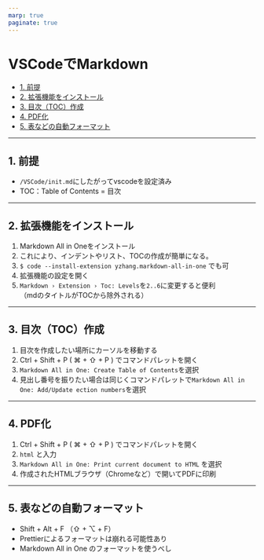 ```yaml
---
marp: true
paginate: true
---
```



# VSCodeでMarkdown
- [1. 前提](#1-前提)
- [2. 拡張機能をインストール](#2-拡張機能をインストール)
- [3. 目次（TOC）作成](#3-目次toc作成)
- [4. PDF化](#4-pdf化)
- [5. 表などの自動フォーマット](#5-表などの自動フォーマット)


---


## 1. 前提
- `/VSCode/init.md`にしたがってvscodeを設定済み
- TOC：Table of Contents = 目次


---


## 2. 拡張機能をインストール
1. Markdown All in Oneをインストール
2. これにより、インデントやリスト、TOCの作成が簡単になる。
3. `$ code --install-extension yzhang.markdown-all-in-one` でも可
4. 拡張機能の設定を開く
5. `Markdown › Extension › Toc: Levels`を`2..6`に変更すると便利  
   （mdのタイトルがTOCから除外される）


---


## 3. 目次（TOC）作成
1. 目次を作成したい場所にカーソルを移動する
2. Ctrl + Shift + P ( ⌘ + ⇧ + P ) でコマンドパレットを開く
3. `Markdown All in One: Create Table of Contents`を選択
4. 見出し番号を振りたい場合は同じくコマンドパレットで`Markdown All in One: Add/Update ection numbers`を選択


---


## 4. PDF化
1. Ctrl + Shift + P ( ⌘ + ⇧ + P ) でコマンドパレットを開く
2. `html` と入力
3. `Markdown All in One: Print current document to HTML` を選択
4. 作成されたHTMLブラウザ（Chromeなど）で開いてPDFに印刷


---


## 5. 表などの自動フォーマット
- Shift + Alt + F （⇧ + ⌥ + F）
- Prettierによるフォーマットは崩れる可能性あり
- Markdown All in One のフォーマットを使うべし

